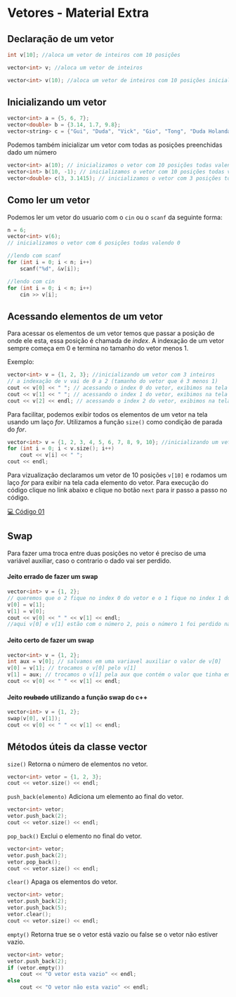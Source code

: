 # Vetores - Material Extra

## Declaração de um vetor

```cpp
int v[10]; //aloca um vetor de inteiros com 10 posições
```

```cpp
vector<int> v; //aloca um vetor de inteiros
```

```cpp
vector<int> v(10); //aloca um vetor de inteiros com 10 posições inicializadas em 0
```

## Inicializando um vetor

```cpp
vector<int> a = {5, 6, 7};
vector<double> b = {3.14, 1.7, 9.8};
vector<string> c = {"Gui", "Duda", "Vick", "Gio", "Tong", "Duda Holanda", "Ligoski", "Victor"};
```

Podemos também inicializar um vetor com todas as posições preenchidas dado um número

```cpp
vector<int> a(10); // inicializamos o vetor com 10 posições todas valendo 0
vector<int> b(10, -1); // inicializamos o vetor com 10 posições todas valendo -1
vector<double> c(3, 3.1415); // inicializamos o vetor com 3 posições todas valendo 3.1415
```

## Como ler um vetor

Podemos ler um vetor do usuario com o ```cin``` ou o ```scanf``` da seguinte forma:

```cpp
n = 6;
vector<int> v(6); 
// inicializamos o vetor com 6 posições todas valendo 0

//lendo com scanf
for (int i = 0; i < n; i++)
    scanf("%d", &v[i]);

//lendo com cin
for (int i = 0; i < n; i++)
    cin >> v[i];
```

## Acessando elementos de um vetor

Para acessar os elementos de um vetor temos que passar a posição de onde ele esta, essa posição é chamada de *index*. A indexação de um vetor sempre começa em 0 e termina no tamanho do vetor menos 1.

Exemplo:

```cpp
vector<int> v = {1, 2, 3}; //inicializando um vetor com 3 inteiros
// a indexação de v vai de 0 a 2 (tamanho do vetor que é 3 menos 1)
cout << v[0] << " "; // acessando o index 0 do vetor, exibimos na tela o número 1
cout << v[1] << " "; // acessando o index 1 do vetor, exibimos na tela o número 2
cout << v[2] << endl; // acessando o index 2 do vetor, exibimos na tela o número 3
```

Para facilitar, podemos exibir todos os elementos de um vetor na tela usando um laço *for*. Utilizamos a função ```size()``` como condição de parada do *for*.


```cpp
vector<int> v = {1, 2, 3, 4, 5, 6, 7, 8, 9, 10}; //inicializando um vetor com 10 inteiros
for (int i = 0; i < v.size(); i++)
    cout << v[i] << " ";
cout << endl;

``` 
Para vizualização declaramos um vetor de 10 posições ```v[10]``` e rodamos um laço *for* para exibir na tela cada elemento do vetor. Para execução do código clique no link abaixo e clique no botão ```next``` para ir passo a passo no código.

[💻 Código 01](http://www.pythontutor.com/visualize.html#code=%23include%20%3Cbits/stdc%2B%2B.h%3E%0A%0Ausing%20namespace%20std%3B%0A%0Aint%20main%28%29%0A%7B%0A%20%20int%20v%5B10%5D%20%3D%20%7B1,%202,%203,%204,%205,%206,%207,%208,%209,%2010%7D%3B%20//inicializando%20um%20vetor%20com%2010%20inteiros%0A%20%20for%20%28int%20i%20%3D%200%3B%20i%20%3C%2010%3B%20i%2B%2B%29%0A%20%20%20%20%20%20cout%20%3C%3C%20v%5Bi%5D%20%3C%3C%20%22%20%22%3B%0A%20%20cout%20%3C%3C%20endl%3B%0A%20%20return%200%3B%0A%7D&cumulative=false&curInstr=6&heapPrimitives=nevernest&mode=display&origin=opt-frontend.js&py=cpp_g%2B%2B9.3.0&rawInputLstJSON=%5B%5D&textReferences=false")

## Swap

Para fazer uma troca entre duas posições no vetor é preciso de uma variável auxiliar, caso o contrario o dado vai ser perdido.

#### Jeito errado de fazer um swap
```cpp
vector<int> v = {1, 2};
// queremos que o 2 fique no index 0 do vetor e o 1 fique no index 1 do vetor
v[0] = v[1];
v[1] = v[0];
cout << v[0] << " " << v[1] << endl;
//aqui v[0] e v[1] estão com o número 2, pois o número 1 foi perdido na primeira troca
```

#### Jeito certo de fazer um swap
```cpp
vector<int> v = {1, 2};
int aux = v[0]; // salvamos em uma variavel auxiliar o valor de v[0]
v[0] = v[1]; // trocamos o v[0] pelo v[1]
v[1] = aux; // trocamos o v[1] pela aux que contém o valor que tinha em v[0]
cout << v[0] << " " << v[1] << endl;
```

#### Jeito ~~roubado~~ utilizando a função swap do c++
```cpp
vector<int> v = {1, 2};
swap(v[0], v[1]);
cout << v[0] << " " << v[1] << endl;
```

## Métodos úteis da classe vector

```size()``` Retorna o número de elementos no vetor.

```cpp
vector<int> vetor = {1, 2, 3};
cout << vetor.size() << endl;
```

```push_back(elemento)``` Adiciona um elemento ao final do vetor.

```cpp
vector<int> vetor;
vetor.push_back(2);
cout << vetor.size() << endl;
```

```pop_back()``` Exclui o elemento no final do vetor.

```cpp
vector<int> vetor;
vetor.push_back(2);
vetor.pop_back();
cout << vetor.size() << endl;
```

```clear()``` Apaga os elementos do vetor.

```cpp
vector<int> vetor;
vetor.push_back(2);
vetor.push_back(5);
vetor.clear();
cout << vetor.size() << endl;
```

```empty()``` Retorna true se o vetor está vazio ou false se o vetor não estiver vazio.

```cpp
vector<int> vetor;
vetor.push_back(2);
if (vetor.empty())
    cout << "O vetor esta vazio" << endl;
else
    cout << "O vetor não esta vazio" << endl;
```

